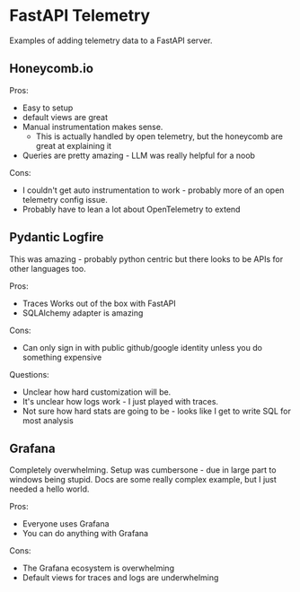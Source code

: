 # FastAPI Telemetry

Examples of adding telemetry data to a FastAPI server.

## Honeycomb.io

Pros:
- Easy to setup
- default views are great
- Manual instrumentation makes sense.
  - This is actually handled by open telemetry, but the honeycomb are great at explaining it
- Queries are pretty amazing - LLM was really helpful for a noob 

Cons:
- I couldn't get auto instrumentation to work - probably more of an open telemetry config issue.
- Probably have to lean a lot about OpenTelemetry to extend

## Pydantic Logfire

This was amazing - probably python centric but there looks to be APIs for other languages too.

Pros:
- Traces Works out of the box with FastAPI
- SQLAlchemy adapter is amazing

Cons:
- Can only sign in with public github/google identity unless you do something expensive

Questions:
- Unclear how hard customization will be.
- It's unclear how logs work - I just played with traces.
- Not sure how hard stats are going to be - looks like I get to write SQL for most analysis

## Grafana

Completely overwhelming. Setup was cumbersone - due in large part to windows being stupid. Docs are 
some really complex example, but I just needed a hello world.

Pros:
- Everyone uses Grafana
- You can do anything with Grafana

Cons:
- The Grafana ecosystem is overwhelming
- Default views for traces and logs are underwhelming